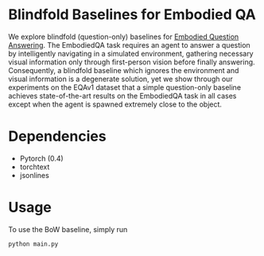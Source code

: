 # Blindfold Baselines for Embodied QA
We explore blindfold (question-only) baselines for [Embodied Question Answering](https://embodiedqa.org/). The EmbodiedQA task requires an agent to answer a question by intelligently navigating in a simulated environment, gathering necessary visual information only through first-person vision before finally answering. Consequently, a blindfold baseline which ignores the environment and visual information is a degenerate solution, yet we show through our experiments on the EQAv1 dataset that a simple question-only baseline achieves state-of-the-art results on the EmbodiedQA task in all cases except when the agent is spawned extremely close to the object. 

# Dependencies  
* Pytorch (0.4)
* torchtext
* jsonlines

# Usage
To use the BoW baseline, simply run
```
python main.py
```

